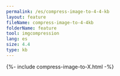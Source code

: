 ```yaml
---
permalink: /es/compress-image-to-4-4-kb
layout: feature
fileName: compress-image-to-4-4kb
folderName: feature
tool: imgcompression
lang: es
size: 4.4
type: kb
---
```


{%- include compress-image-to-X.html -%}

